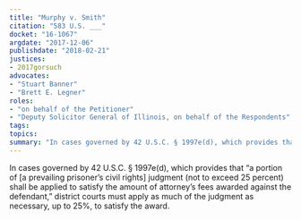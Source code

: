 ```yaml
---
title: "Murphy v. Smith"
citation: "583 U.S. ___"
docket: "16-1067"
argdate: "2017-12-06"
publishdate: "2018-02-21"
justices:
- 2017gorsuch
advocates:
- "Stuart Banner"
- "Brett E. Legner"
roles:
- "on behalf of the Petitioner"
- "Deputy Solicitor General of Illinois, on behalf of the Respondents"
tags:
topics:
summary: "In cases governed by 42 U.S.C. § 1997e(d), which provides that “a portion of [a prevailing prisoner’s civil rights] judgment (not to exceed 25 percent) shall be applied to satisfy the amount of attorney’s fees awarded against the defendant,” district courts must apply as much of the judgment as necessary, up to 25%, to satisfy the award."
---
```

In cases governed by 42 U.S.C. § 1997e(d), which provides that “a portion of [a prevailing prisoner’s civil rights] judgment (not to exceed 25 percent) shall be applied to satisfy the amount of attorney’s fees awarded against the defendant,” district courts must apply as much of the judgment as necessary, up to 25%, to satisfy the award.

